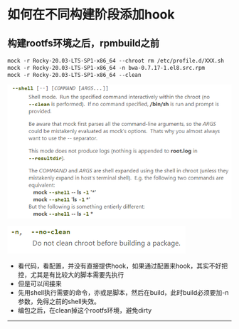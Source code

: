# 如何在不同构建阶段添加hook


## 构建rootfs环境之后，rpmbuild之前

```
mock -r Rocky-20.03-LTS-SP1-x86_64 --chroot rm /etc/profile.d/XXX.sh
mock -r Rocky-20.03-LTS-SP1-x86_64 -n bwa-0.7.17-1.el8.src.rpm
mock -r Rocky-20.03-LTS-SP1-x86_64 --clean
```

![20220806_212846_74](image/20220806_212846_74.png)

![20220806_212922_18](image/20220806_212922_18.png)

* 看代码，看配置，并没有直接提供hook，如果通过配置来hook，其实不好把控，尤其是有比较大的脚本需要先执行
* 但是可以间接来
* 先用shell执行需要的命令，亦或是脚本，然后在build，此时build必须要加-n参数，免得之前的shell失效。
* 编包之后，在clean掉这个rootfs环境，避免dirty



























---
